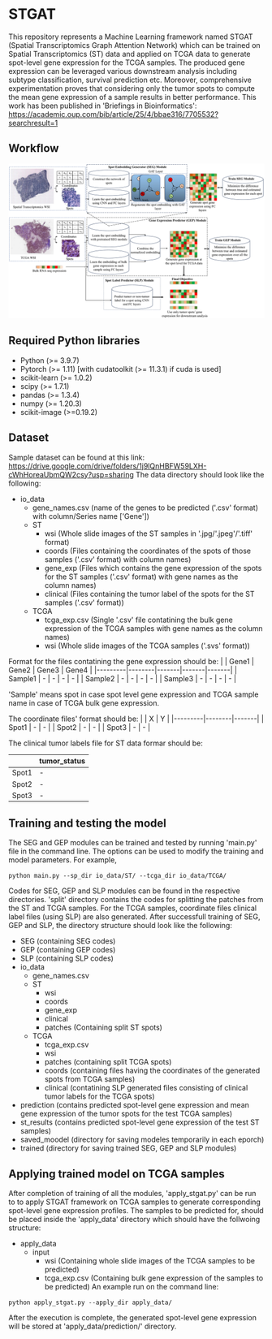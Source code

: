 # STGAT
This repository represents a Machine Learning framework named STGAT (Spatial Transcriptomics Graph Attention Network) which can be trained on Spatial Transcriptomics (ST) data and applied on TCGA data to generate spot-level gene expression for the TCGA samples. The produced gene expression can be leveraged various downstream analysis including subtype classification, survival prediction etc. Moreover, comprehensive experimentation proves that considering only the tumor spots to compute the mean gene expression of a sample results in better performance. This work has been published in 'Briefings in Bioinformatics': https://academic.oup.com/bib/article/25/4/bbae316/7705532?searchresult=1

## Workflow
![alt text](https://github.com/compbiolabucf/STGAT/blob/main/STGAT_overall_diagram.png)

## Required Python libraries
- Python (>= 3.9.7)
- Pytorch (>= 1.11) [with cudatoolkit (>= 11.3.1) if cuda is used]
- scikit-learn (>= 1.0.2)
- scipy (>= 1.7.1)
- pandas (>= 1.3.4)
- numpy (>= 1.20.3)
- scikit-image (>=0.19.2)

## Dataset
Sample dataset can be found at this link: https://drive.google.com/drive/folders/1j9lQnHBFW59LXH-cWhHoreaUbmQW2csy?usp=sharing
The data directory should look like the following:
- io_data
   - gene_names.csv (name of the genes to be predicted ('.csv' format) with column/Series name ['Gene'])
   - ST
      - wsi (Whole slide images of the ST samples in '.jpg/'.jpeg'/'.tiff' format)
      - coords (Files containing the coordinates of the spots of those samples ('.csv' format) with column names) 
      - gene_exp (Files which contains the gene expression of the spots for the ST samples ('.csv' format) with gene names as the column names)
      - clinical (Files containing the tumor label of the spots for the ST samples ('.csv' format)) 
    - TCGA
      - tcga_exp.csv (Single '.csv' file contatining the bulk gene expression of the TCGA samples with gene names as the column names)
      - wsi (Whole slide images of the TCGA samples ('.svs' format))

Format for the files contatining the gene expression should be:
|         | Gene1  | Gene2 | Gene3 | Gene4 |
|---------|--------|-------|-------|-------|
| Sample1 |    -   |    -  |   -   |   -   |
| Sample2 |    -   |    -  |   -   |   -   |
| Sample3 |    -   |    -  |   -   |   -   |

'Sample' means spot in case spot level gene expression and TCGA sample name in case of TCGA bulk gene expression.

The coordinate files' format should be: 
|         |    X   |    Y  |
|---------|--------|-------|
| Spot1   |    -   |    -  |
| Spot2   |    -   |    -  |
| Spot3   |    -   |    -  |

The clinical tumor labels file for ST data formar should be:

|         |tumor_status|
|---------|------------|
| Spot1   |      -     |
| Spot2   |      -     |
| Spot3   |      -     |

## Training and testing the model
The SEG and GEP modules can be trained and tested by running 'main.py' file in the command line. The options can be used to modify the training and model parameters. For example,
```
python main.py --sp_dir io_data/ST/ --tcga_dir io_data/TCGA/
```
Codes for SEG, GEP and SLP modules can be found in the respective directories. 'split' directory contains the codes for splitting the patches from the ST and TCGA samples. For the TCGA samples, coordinate files clinical label files (using SLP) are also generated. 
After successfull training of SEG, GEP and SLP, the directory structure should look like the following:
- SEG (containing SEG codes)
- GEP (containing GEP codes)
- SLP (containing SLP codes)
- io_data
   - gene_names.csv
   - ST
      - wsi
      - coords
      - gene_exp
      - clinical
      - patches (Containing split ST spots)
    - TCGA
      - tcga_exp.csv
      - wsi
      - patches (containing split TCGA spots)
      - coords (containing files having the coordinates of the generated spots from TCGA samples)
      - clinical (contatining SLP generated files consisting of clinical tumor labels for the TCGA spots)
- prediction (contains predicted spot-level gene expression and mean gene expression of the tumor spots for the test TCGA samples)
- st_results (contains predicted spot-level gene expression of the test ST samples)
- saved_moodel (directory for saving modeles temporarily in each eporch)
- trained (directory for saving trained SEG, GEP and SLP modules)

## Applying trained model on TCGA samples
After completion of training of all the modules, 'apply_stgat.py' can be run to to apply STGAT framework on TCGA samples to generate corresponding spot-level gene expression profiles. The samples to be predicted for, should be placed inside the 'apply_data' directory which should have the follwoing structure:
- apply_data
  - input
    - wsi (Containing whole slide images of the TCGA samples to be predicted)
    - tcga_exp.csv (Containing bulk gene expression of the samples to be predicted)
An example run on the command line:
```
python apply_stgat.py --apply_dir apply_data/
```
After the execution is complete, the generated spot-level gene expression will be stored at 'apply_data/prediction/' directory.
